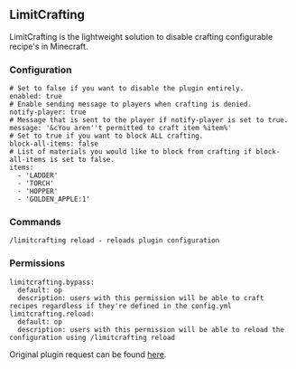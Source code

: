 ## LimitCrafting
LimitCrafting is the lightweight solution to disable crafting configurable recipe's in Minecraft.

### Configuration
```
# Set to false if you want to disable the plugin entirely.
enabled: true
# Enable sending message to players when crafting is denied.
notify-player: true
# Message that is sent to the player if notify-player is set to true.
message: '&cYou aren''t permitted to craft item %item%'
# Set to true if you want to block ALL crafting.
block-all-items: false
# List of materials you would like to block from crafting if block-all-items is set to false.
items:
  - 'LADDER'
  - 'TORCH'
  - 'HOPPER'
  - 'GOLDEN_APPLE:1'
```
### Commands
`/limitcrafting reload - reloads plugin configuration`
### Permissions
```
limitcrafting.bypass:
  default: op
  description: users with this permission will be able to craft recipes regardless if they're defined in the config.yml
limitcrafting.reload:
  default: op
  description: users with this permission will be able to reload the configuration using /limitcrafting reload
```
Original plugin request can be found [here](https://www.spigotmc.org/threads/how-to-ban-crafting-an-item.95560/).
